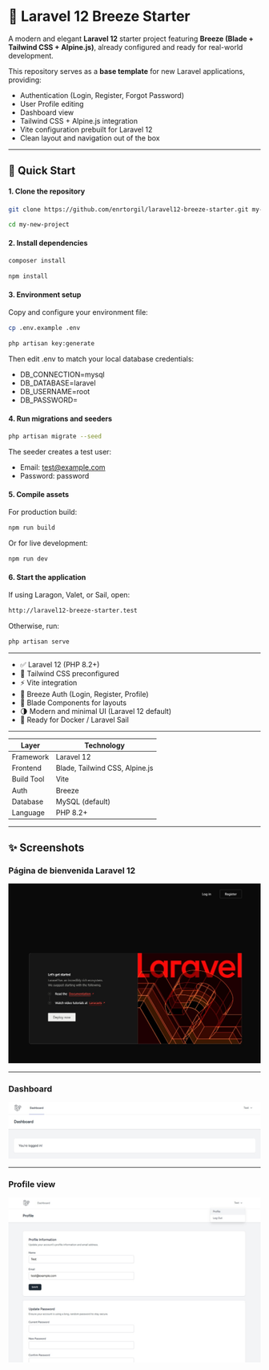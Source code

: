 # 🌿 Laravel 12 Breeze Starter

A modern and elegant **Laravel 12** starter project featuring **Breeze (Blade + Tailwind CSS + Alpine.js)**, already configured and ready for real-world development.

This repository serves as a **base template** for new Laravel applications, providing:
- Authentication (Login, Register, Forgot Password)
- User Profile editing
- Dashboard view
- Tailwind CSS + Alpine.js integration
- Vite configuration prebuilt for Laravel 12
- Clean layout and navigation out of the box

---

## 🚀 Quick Start

#### 1. Clone the repository

 ```bash
git clone https://github.com/enrtorgil/laravel12-breeze-starter.git my-new-project
 ```

 ```bash
cd my-new-project
 ```

#### 2. Install dependencies
 ```bash
composer install
 ```

 ```bash
npm install
 ```

#### 3. Environment setup
Copy and configure your environment file:

 ```bash
cp .env.example .env
 ```

 ```bash
php artisan key:generate
 ```

Then edit .env to match your local database credentials:

- DB_CONNECTION=mysql
- DB_DATABASE=laravel
- DB_USERNAME=root
- DB_PASSWORD=

#### 4. Run migrations and seeders

 ```bash
php artisan migrate --seed
 ```

The seeder creates a test user:
- Email: test@example.com
- Password: password

#### 5. Compile assets

For production build:
 ```bash
npm run build
 ```

Or for live development:
 ```bash
npm run dev
 ```

#### 6. Start the application
If using Laragon, Valet, or Sail, open:
 ```bash
http://laravel12-breeze-starter.test
 ```

Otherwise, run:
 ```bash
php artisan serve
 ```

<hr>

- ✅ Laravel 12 (PHP 8.2+)
- 🎨 Tailwind CSS preconfigured
- ⚡ Vite integration
- 🔐 Breeze Auth (Login, Register, Profile)
- 📁 Blade Components for layouts
- 🌗 Modern and minimal UI (Laravel 12 default)
- 🧰 Ready for Docker / Laravel Sail

<hr>

| Layer      | Technology                     |
| -----------| ------------------------------- |
| Framework  | Laravel 12                     |
| Frontend   | Blade, Tailwind CSS, Alpine.js |
| Build Tool | Vite                           |
| Auth       | Breeze                         |
| Database   | MySQL (default)                |
| Language   | PHP 8.2+                       |

<hr>

## ✨ Screenshots
### Página de bienvenida Laravel 12
![Página de bienvenida Laravel 12](public/img/welcome-laravel12withBreezer.jpg)

<hr>

### Dashboard
![Dashboard](public/img/dashboard.jpg)

<hr>

### Profile view
![Vista de perfil](public/img/profile-view.jpg)


